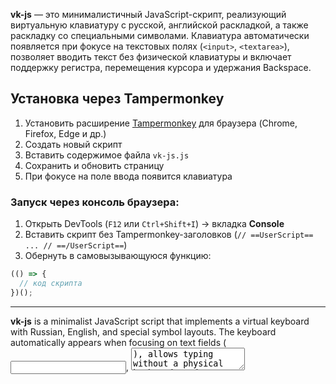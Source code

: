 **vk-js** — это минималистичный JavaScript-скрипт, реализующий виртуальную клавиатуру с русской, английской раскладкой, а также раскладку со специальными символами. Клавиатура автоматически появляется при фокусе на текстовых полях (`<input>`, `<textarea>`), позволяет вводить текст без физической клавиатуры и включает поддержку регистра, перемещения курсора и удержания Backspace.

## Установка через Tampermonkey

1. Установить расширение [Tampermonkey](https://www.tampermonkey.net/) для браузера (Chrome, Firefox, Edge и др.)
2. Создать новый скрипт
3. Вставить содержимое файла `vk-js.js`
4. Сохранить и обновить страницу
5. При фокусе на поле ввода появится клавиатура

### Запуск через консоль браузера:

1. Открыть DevTools (`F12` или `Ctrl+Shift+I`) → вкладка **Console**
2. Вставить скрипт без Tampermonkey-заголовков (`// ==UserScript== ... // ==/UserScript==`)
3. Обернуть в самовызывающуюся функцию:

```js
(() => {
  // код скрипта
})();
```

---

**vk-js** is a minimalist JavaScript script that implements a virtual keyboard with Russian, English, and special symbol layouts. The keyboard automatically appears when focusing on text fields (<input>, <textarea>), allows typing without a physical keyboard, and supports case switching, cursor movement, and long-press Backspace.

## Installation via Tampermonkey

1. Install the Tampermonkey extension for your browser (Chrome, Firefox, Edge, etc.)
2. Create a new script
3. Paste the contents of the `vk-js.js` file
4. Save and refresh the page
5. The keyboard will appear when focusing on an input field

## Running via browser console:

1. Open DevTools (`F12` or `Ctrl+Shift+I`) → **Console** tab
2. Paste the script code without Tampermonkey headers (`// ==UserScript== ... // ==/UserScript==`)
3. Wrap it in a self-invoking function:

```js
(() => {
  // script code
})();
```
